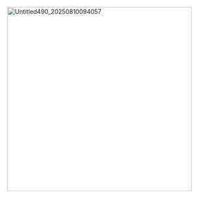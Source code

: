 <img width="430" height="430" alt="Untitled490_20250810094057" src="https://github.com/user-attachments/assets/8087d175-3221-40fe-ad75-9924f4aa7cfb" />


<!--
**EmpyreanReflections/EmpyreanReflections** is a ✨ _special_ ✨ repository because its `README.md` (this file) appears on your GitHub profile.

Here are some ideas to get you started:

- 🔭 I’m currently working on ...
- 🌱 I’m currently learning ...
- 👯 I’m looking to collaborate on ...
- 🤔 I’m looking for help with ...
- 💬 Ask me about ...
- 📫 How to reach me: ...
- 😄 Pronouns: ...
- ⚡ Fun fact: ...
-->
